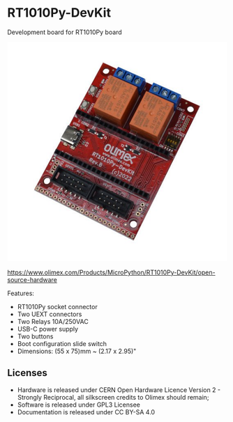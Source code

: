 # RT1010Py-DevKit
Development board for RT1010Py board

![RT1010Py-EVB-a](DOCUMENTS/RT1010Py-EVB-a.jpg)

https://www.olimex.com/Products/MicroPython/RT1010Py-DevKit/open-source-hardware


Features:

* RT1010Py socket connector
* Two UEXT connectors
* Two Relays 10A/250VAC
* USB-C power supply
* Two buttons
* Boot configuration slide switch
* Dimensions: (55 x 75)mm ~ (2.17 x 2.95)"

## Licenses

* Hardware is released under CERN Open Hardware Licence Version 2 - Strongly Reciprocal, all silkscreen credits to Olimex should remain;
* Software is released under GPL3 Licensee
* Documentation is released under CC BY-SA 4.0
